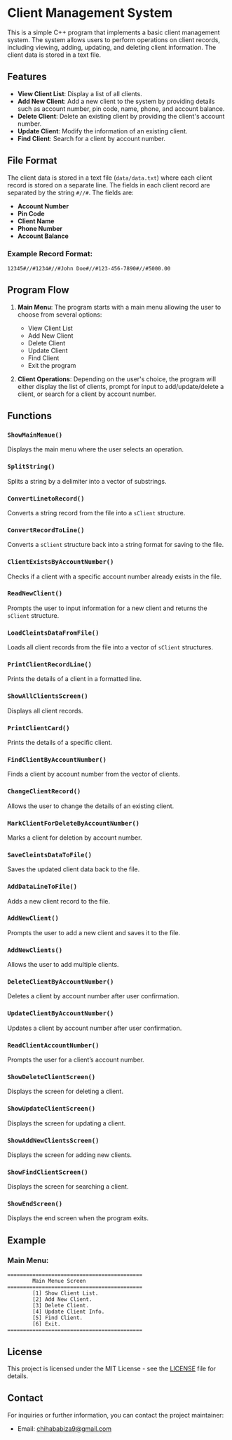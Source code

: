 # Client Management System

This is a simple C++ program that implements a basic client management system. The system allows users to perform operations on client records, including viewing, adding, updating, and deleting client information. The client data is stored in a text file.

## Features

- **View Client List**: Display a list of all clients.
- **Add New Client**: Add a new client to the system by providing details such as account number, pin code, name, phone, and account balance.
- **Delete Client**: Delete an existing client by providing the client's account number.
- **Update Client**: Modify the information of an existing client.
- **Find Client**: Search for a client by account number.

## File Format

The client data is stored in a text file (`data/data.txt`) where each client record is stored on a separate line. The fields in each client record are separated by the string `#//#`. The fields are:

- **Account Number**
- **Pin Code**
- **Client Name**
- **Phone Number**
- **Account Balance**

### Example Record Format:
```
12345#//#1234#//#John Doe#//#123-456-7890#//#5000.00
```

## Program Flow

1. **Main Menu**: The program starts with a main menu allowing the user to choose from several options:
   - View Client List
   - Add New Client
   - Delete Client
   - Update Client
   - Find Client
   - Exit the program

2. **Client Operations**: Depending on the user's choice, the program will either display the list of clients, prompt for input to add/update/delete a client, or search for a client by account number.

## Functions

### `ShowMainMenue()`
Displays the main menu where the user selects an operation.

### `SplitString()`
Splits a string by a delimiter into a vector of substrings.

### `ConvertLinetoRecord()`
Converts a string record from the file into a `sClient` structure.

### `ConvertRecordToLine()`
Converts a `sClient` structure back into a string format for saving to the file.

### `ClientExistsByAccountNumber()`
Checks if a client with a specific account number already exists in the file.

### `ReadNewClient()`
Prompts the user to input information for a new client and returns the `sClient` structure.

### `LoadCleintsDataFromFile()`
Loads all client records from the file into a vector of `sClient` structures.

### `PrintClientRecordLine()`
Prints the details of a client in a formatted line.

### `ShowAllClientsScreen()`
Displays all client records.

### `PrintClientCard()`
Prints the details of a specific client.

### `FindClientByAccountNumber()`
Finds a client by account number from the vector of clients.

### `ChangeClientRecord()`
Allows the user to change the details of an existing client.

### `MarkClientForDeleteByAccountNumber()`
Marks a client for deletion by account number.

### `SaveCleintsDataToFile()`
Saves the updated client data back to the file.

### `AddDataLineToFile()`
Adds a new client record to the file.

### `AddNewClient()`
Prompts the user to add a new client and saves it to the file.

### `AddNewClients()`
Allows the user to add multiple clients.

### `DeleteClientByAccountNumber()`
Deletes a client by account number after user confirmation.

### `UpdateClientByAccountNumber()`
Updates a client by account number after user confirmation.

### `ReadClientAccountNumber()`
Prompts the user for a client’s account number.

### `ShowDeleteClientScreen()`
Displays the screen for deleting a client.

### `ShowUpdateClientScreen()`
Displays the screen for updating a client.

### `ShowAddNewClientsScreen()`
Displays the screen for adding new clients.

### `ShowFindClientScreen()`
Displays the screen for searching a client.

### `ShowEndScreen()`
Displays the end screen when the program exits.

## Example

### Main Menu:
```
===========================================
		Main Menue Screen
===========================================
		[1] Show Client List.
		[2] Add New Client.
		[3] Delete Client.
		[4] Update Client Info.
		[5] Find Client.
		[6] Exit.
===========================================
```

## License

This project is licensed under the MIT License - see the [LICENSE](LICENSE) file for details.

## Contact

For inquiries or further information, you can contact the project maintainer:

- Email: [chihababiza9@gmail.com](mailto:chihababiza9@gmail.com)
